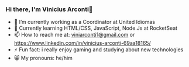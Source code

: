 ### Hi there, I'm Vinicius Arconti👋

- 🔭 I’m currently working as a Coordinator at United Idiomas
- 🌱 Currently learning HTML/CSS, JavaScript, Node.Js at RocketSeat
- 📫 How to reach me at: viniarconti1@gmail.com or https://www.linkedin.com/in/vinicius-arconti-69aa18165/
- ⚡ Fun fact: i really enjoy gaming and studying about new technologies
- 😸 My pronouns: he/him
